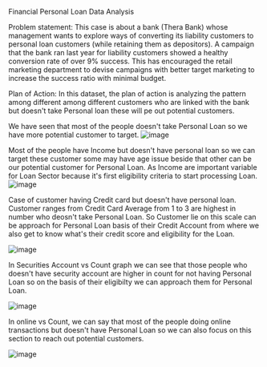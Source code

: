 Financial Personal Loan Data Analysis

Problem statement: This case is about a bank (Thera Bank) whose management wants to explore ways of converting its liability customers to personal loan customers (while retaining them as depositors). A campaign that the bank ran last year for liability customers showed a healthy conversion rate of over 9% success. This has encouraged the retail marketing department to devise campaigns with better target marketing to increase the success ratio with minimal budget.

Plan of Action: In this dataset, the plan of action is analyzing the pattern among different among different customers who are linked with the bank but doesn't take Personal loan these will pe out potential customers.

We have seen that most of the people doesn't take Personal Loan so we have more potential customer to target.
![image](https://github.com/anuj031297/Finance_Business_EDA/assets/128179501/c8e3f784-4c55-4496-b7d8-198412c6c7e7)


Most of the people have Income but doesn't have personal loan so we can target these customer some may have age issue beside that other can be our potential customer for Personal Loan. As Income are important variable for Loan Sector because it's first eligibility criteria to start processing Loan.
![image](https://github.com/anuj031297/Finance_Business_EDA/assets/128179501/ca1b6c55-941c-4fe3-bf01-5710cda17664)


Case of customer having Credit card but doesn't have personal loan. Customer ranges from Credit Card Average from 1 to 3 are highest in number who deosn't take Personal Loan. So Customer lie on this scale can be approach for Personal Loan basis of their Credit Account from where we also get to know what's their credit score and eligibility for the Loan.

![image](https://github.com/anuj031297/Finance_Business_EDA/assets/128179501/7a32b9ea-daf5-4cf2-a0dc-f7e294b172f5)


In Securities Account vs Count graph we can see that those people who doesn't have security account are higher in count for not having Personal Loan so on the basis of their eligibilty we can approach them for Personal Loan.

![image](https://github.com/anuj031297/Finance_Business_EDA/assets/128179501/d27f681b-a0f1-4b20-8c52-45ad4be1d066)


In online vs Count, we can say that most of the people doing online transactions but doesn't have Personal Loan so we can also focus on this section to reach out potential customers.

![image](https://github.com/anuj031297/Finance_Business_EDA/assets/128179501/7f9feed7-aeb4-4b35-a663-e6d29c2876ff)

